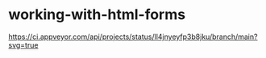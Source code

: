 # working-with-html-forms

https://ci.appveyor.com/api/projects/status/ll4jnyeyfp3b8jku/branch/main?svg=true
